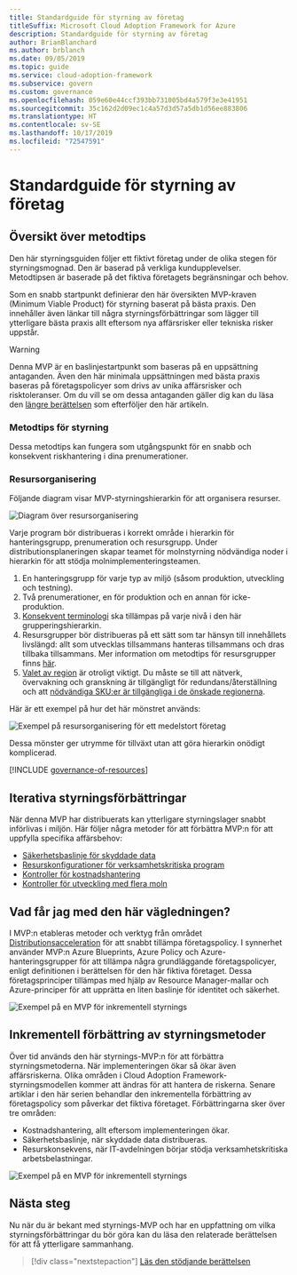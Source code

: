 ```yaml
---
title: Standardguide för styrning av företag
titleSuffix: Microsoft Cloud Adoption Framework for Azure
description: Standardguide för styrning av företag
author: BrianBlanchard
ms.author: brblanch
ms.date: 09/05/2019
ms.topic: guide
ms.service: cloud-adoption-framework
ms.subservice: govern
ms.custom: governance
ms.openlocfilehash: 059e60e44ccf393bb731005bd4a579f3e3e41951
ms.sourcegitcommit: 35c162d2d09ec1c4a57d3d57a5db1d56ee883806
ms.translationtype: HT
ms.contentlocale: sv-SE
ms.lasthandoff: 10/17/2019
ms.locfileid: "72547591"
---
```

# <a name="standard-enterprise-governance-guide"></a>Standardguide för styrning av företag

## <a name="overview-of-best-practices"></a>Översikt över metodtips

Den här styrningsguiden följer ett fiktivt företag under de olika stegen för styrningsmognad. Den är baserad på verkliga kundupplevelser. Metodtipsen är baserade på det fiktiva företagets begränsningar och behov.

Som en snabb startpunkt definierar den här översikten MVP-kraven (Minimum Viable Product) för styrning baserat på bästa praxis. Den innehåller även länkar till några styrningsförbättringar som lägger till ytterligare bästa praxis allt eftersom nya affärsrisker eller tekniska risker uppstår.

> [!WARNING]
> Denna MVP är en baslinjestartpunkt som baseras på en uppsättning antaganden. Även den här minimala uppsättningen med bästa praxis baseras på företagspolicyer som drivs av unika affärsrisker och risktoleranser. Om du vill se om dessa antaganden gäller dig kan du läsa den [längre berättelsen](./narrative.md) som efterföljer den här artikeln.

### <a name="governance-best-practices"></a>Metodtips för styrning

Dessa metodtips kan fungera som utgångspunkt för en snabb och konsekvent riskhantering i dina prenumerationer.

### <a name="resource-organization"></a>Resursorganisering

Följande diagram visar MVP-styrningshierarkin för att organisera resurser.

![Diagram över resursorganisering](../../../_images/govern/resource-organization.png)

Varje program bör distribueras i korrekt område i hierarkin för hanteringsgrupp, prenumeration och resursgrupp. Under distributionsplaneringen skapar teamet för molnstyrning nödvändiga noder i hierarkin för att stödja molnimplementeringsteamen.

1. En hanteringsgrupp för varje typ av miljö (såsom produktion, utveckling och testning).
2. Två prenumerationer, en för produktion och en annan för icke-produktion.
3. [Konsekvent terminologi](../../../ready/considerations/naming-and-tagging.md) ska tillämpas på varje nivå i den här grupperingshierarkin.
4. Resursgrupper bör distribueras på ett sätt som tar hänsyn till innehållets livslängd: allt som utvecklas tillsammans hanteras tillsammans och dras tillbaka tillsammans. Mer information om metodtips för resursgrupper finns [här](../../../decision-guides/resource-consistency/index.md).
5. [Valet av region](../../../decision-guides/regions/index.md) är otroligt viktigt. Du måste se till att nätverk, övervakning och granskning är tillgängligt för redundans/återställning och att [nödvändiga SKU:er är tillgängliga i de önskade regionerna](https://azure.microsoft.com/global-infrastructure/services).

Här är ett exempel på hur det här mönstret används:

![Exempel på resursorganisering för ett medelstort företag](../../../_images/govern/mid-market-resource-organization.png)

Dessa mönster ger utrymme för tillväxt utan att göra hierarkin onödigt komplicerad.

[!INCLUDE [governance-of-resources](../../../../includes/caf-governance-of-resources.md)]

## <a name="iterative-governance-improvements"></a>Iterativa styrningsförbättringar

När denna MVP har distribuerats kan ytterligare styrningslager snabbt införlivas i miljön. Här följer några metoder för att förbättra MVP:n för att uppfylla specifika affärsbehov:

- [Säkerhetsbaslinje för skyddade data](./security-baseline-improvement.md)
- [Resurskonfigurationer för verksamhetskritiska program](./resource-consistency-improvement.md)
- [Kontroller för kostnadshantering](./cost-management-improvement.md)
- [Kontroller för utveckling med flera moln](./multicloud-improvement.md)

<!-- markdownlint-disable MD026 -->

## <a name="what-does-this-guidance-provide"></a>Vad får jag med den här vägledningen?

I MVP:n etableras metoder och verktyg från området [Distributionsacceleration](../../deployment-acceleration/index.md) för att snabbt tillämpa företagspolicy. I synnerhet använder MVP:n Azure Blueprints, Azure Policy och Azure-hanteringsgrupper för att tillämpa några grundläggande företagspolicyer, enligt definitionen i berättelsen för den här fiktiva företaget. Dessa företagsprinciper tillämpas med hjälp av Resource Manager-mallar och Azure-principer för att upprätta en liten baslinje för identitet och säkerhet.

![Exempel på en MVP för inkrementell styrnings](../../../_images/govern/governance-mvp.png)

## <a name="incremental-improvement-of-governance-practices"></a>Inkrementell förbättring av styrningsmetoder

Över tid används den här styrnings-MVP:n för att förbättra styrningsmetoderna. När implementeringen ökar så ökar även affärsriskerna. Olika områden i Cloud Adoption Framework-styrningsmodellen kommer att ändras för att hantera de riskerna. Senare artiklar i den här serien behandlar den inkrementella förbättring av företagspolicy som påverkar det fiktiva företaget. Förbättringarna sker över tre områden:

- Kostnadshantering, allt eftersom implementeringen ökar.
- Säkerhetsbaslinje, när skyddade data distribueras.
- Resurskonsekvens, när IT-avdelningen börjar stödja verksamhetskritiska arbetsbelastningar.

![Exempel på en MVP för inkrementell styrnings](../../../_images/govern/governance-improvement.png)

## <a name="next-steps"></a>Nästa steg

Nu när du är bekant med styrnings-MVP och har en uppfattning om vilka styrningsförbättringar du bör göra kan du läsa den relaterade berättelsen för att få ytterligare sammanhang.

> [!div class="nextstepaction"]
> [Läs den stödjande berättelsen](./narrative.md)
